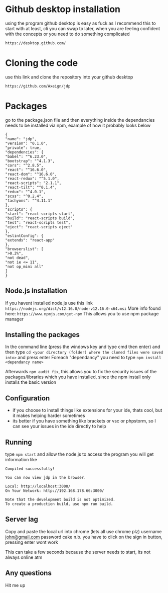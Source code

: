 # Github desktop installation
using the program github desktop is easy as fuck as I recommend this to start with at least, 
cli you can swap to later, when you are feeling confident with the concepts or you need to do something complicated
```
https://desktop.github.com/
```

# Cloning the code
use this link and clone the repository into your github desktop
```
https://github.com/Axeign/jdp
```

# Packages
go to the package.json file and then everything inside the dependancies needs to be installed via npm, example of how it probably looks below
```
{
"name": "jdp",
"version": "0.1.0",
"private": true,
"dependencies": {
"babel": "^6.23.0",
"bootstrap": "^4.1.3",
"cors": "^2.8.5",
"react": "^16.6.0",
"react-dom": "^16.6.0",
"react-redux": "^5.1.0",
"react-scripts": "2.1.1",
"react-tilt": "^0.1.4",
"redux": "^4.0.1",
"scss": "^0.2.4",
"tachyons": "^4.11.1"
},
"scripts": {
"start": "react-scripts start",
"build": "react-scripts build",
"test": "react-scripts test",
"eject": "react-scripts eject"
},
"eslintConfig": {
"extends": "react-app"
},
"browserslist": [
">0.2%",
"not dead",
"not ie <= 11",
"not op_mini all"
]
}
```

## Node.js installation
If you havent installed node.js use this link 
`https://nodejs.org/dist/v12.16.0/node-v12.16.0-x64.msi`
More info found here: `https://www.npmjs.com/get-npm`
This allows you to use npm package manager

## Installing the packages
In the command line (press the windows key and type cmd then enter) and then type `cd <your directory (folder) where the cloned files were saved into>` and press enter
Foreach "dependancy" you need to type `npm install <dependancy name>`

Afterwards `npm audit fix`, this allows you to fix the security issues of the packages/libraries which you have installed, since the npm install only installs the basic version

## Configuration
- if you choose to install things like extensions for your ide, thats cool, but it makes helping harder sometimes
- its better if you have something like brackets or vsc or phpstorm, so I can see your issues in the ide directly to help

## Running
type `npm start`
and allow the node.js to access the program
you will get information like 

```
Compiled successfully!

You can now view jdp in the browser.

Local: http://localhost:3000/
On Your Network: http://192.168.178.66:3000/

Note that the development build is not optimized.
To create a production build, use npm run build.
```

## Server lag
Copy and paste the local url into chrome (lets all use chrome plz)
username john@gmail.com
password cake
n.b. you have to click on the sign in button, pressing enter wont work

This can take a few seconds because the server needs to start, its not always online atm

## Any questions
Hit me up

